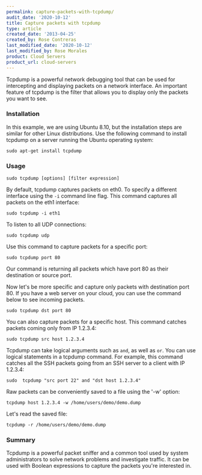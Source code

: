 ```yaml
---
permalink: capture-packets-with-tcpdump/
audit_date: '2020-10-12'
title: Capture packets with tcpdump
type: article
created_date: '2013-04-25'
created_by: Rose Contreras
last_modified_date: '2020-10-12'
last_modified_by: Rose Morales
product: Cloud Servers
product_url: cloud-servers
---
```


Tcpdump is a powerful network debugging tool that can be used for intercepting
and displaying packets on a network interface. An important feature of tcpdump
is the filter that allows you to display only the packets you want to see.

### Installation

In this example, we are using Ubuntu 8.10, but the installation steps are
similar for other Linux distributions. Use the following command to install
tcpdump on a server running the Ubuntu operating system:

    sudo apt-get install tcpdump

### Usage

    sudo tcpdump [options] [filter expression]

By default, tcpdump captures packets on eth0. To specify a different interface
using the `-i` command line flag. This command captures all packets on the eth1
interface:

    sudo tcpdump -i eth1

To listen to all UDP connections:

    sudo tcpdump udp

Use this command to capture packets for a specific port:

    sudo tcpdump port 80

Our command is returning all packets which have port 80 as their destination or
source port.  

Now let's be more specific and capture only packets with destination port 80. If
you have a web server on your cloud, you can use the command below to see
incoming packets.

    sudo tcpdump dst port 80

You can also capture packets for a specific host. This command catches packets
coming only from IP 1.2.3.4:

    sudo tcpdump src host 1.2.3.4

Tcpdump can take logical arguments such as `and`, as well as `or`. You can use
logical statements in a tcpdump command. For example, this command catches all
the SSH packets going from an SSH server to a client with IP 1.2.3.4:

    sudo  tcpdump "src port 22" and "dst host 1.2.3.4"

Raw packets can be conveniently saved to a file using the '-w' option:

    tcpdump host 1.2.3.4 -w /home/users/demo/demo.dump

Let's read the saved file:

    tcpdump -r /home/users/demo/demo.dump

### Summary

Tcpdump is a powerful packet sniffer and a common tool used by system
administrators to solve network problems and investigate traffic. It can be used
with Boolean expressions to capture the packets you're interested in.
